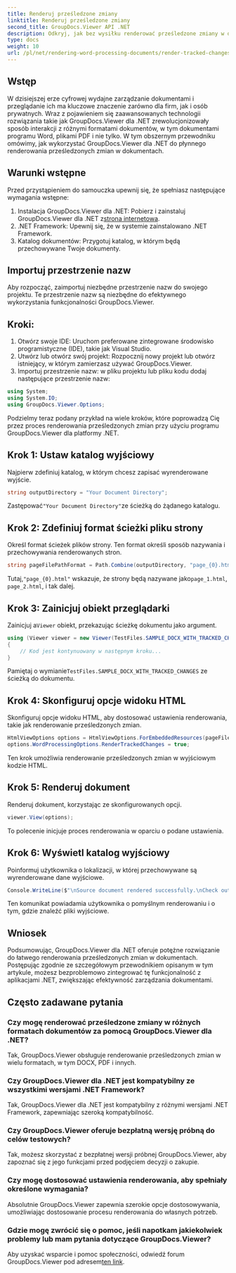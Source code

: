 ```yaml
---
title: Renderuj prześledzone zmiany
linktitle: Renderuj prześledzone zmiany
second_title: GroupDocs.Viewer API .NET
description: Odkryj, jak bez wysiłku renderować prześledzone zmiany w dokumentach za pomocą GroupDocs.Viewer dla .NET. Zwiększ efektywność zarządzania dokumentami.
type: docs
weight: 10
url: /pl/net/rendering-word-processing-documents/render-tracked-changes/
---
```

## Wstęp
W dzisiejszej erze cyfrowej wydajne zarządzanie dokumentami i przeglądanie ich ma kluczowe znaczenie zarówno dla firm, jak i osób prywatnych. Wraz z pojawieniem się zaawansowanych technologii rozwiązania takie jak GroupDocs.Viewer dla .NET zrewolucjonizowały sposób interakcji z różnymi formatami dokumentów, w tym dokumentami programu Word, plikami PDF i nie tylko. W tym obszernym przewodniku omówimy, jak wykorzystać GroupDocs.Viewer dla .NET do płynnego renderowania prześledzonych zmian w dokumentach.
## Warunki wstępne
Przed przystąpieniem do samouczka upewnij się, że spełniasz następujące wymagania wstępne:
1. Instalacja GroupDocs.Viewer dla .NET: Pobierz i zainstaluj GroupDocs.Viewer dla .NET z[strona internetowa](https://releases.groupdocs.com/viewer/net/).
2. .NET Framework: Upewnij się, że w systemie zainstalowano .NET Framework.
3. Katalog dokumentów: Przygotuj katalog, w którym będą przechowywane Twoje dokumenty.

## Importuj przestrzenie nazw
Aby rozpocząć, zaimportuj niezbędne przestrzenie nazw do swojego projektu. Te przestrzenie nazw są niezbędne do efektywnego wykorzystania funkcjonalności GroupDocs.Viewer.
## Kroki:
1. Otwórz swoje IDE: Uruchom preferowane zintegrowane środowisko programistyczne (IDE), takie jak Visual Studio.
2. Utwórz lub otwórz swój projekt: Rozpocznij nowy projekt lub otwórz istniejący, w którym zamierzasz używać GroupDocs.Viewer.
3. Importuj przestrzenie nazw: w pliku projektu lub pliku kodu dodaj następujące przestrzenie nazw:
```csharp
using System;
using System.IO;
using GroupDocs.Viewer.Options;
```

Podzielmy teraz podany przykład na wiele kroków, które poprowadzą Cię przez proces renderowania prześledzonych zmian przy użyciu programu GroupDocs.Viewer dla platformy .NET.
## Krok 1: Ustaw katalog wyjściowy
Najpierw zdefiniuj katalog, w którym chcesz zapisać wyrenderowane wyjście.
```csharp
string outputDirectory = "Your Document Directory";
```
 Zastępować`"Your Document Directory"`ze ścieżką do żądanego katalogu.
## Krok 2: Zdefiniuj format ścieżki pliku strony
Określ format ścieżek plików strony. Ten format określi sposób nazywania i przechowywania renderowanych stron.
```csharp
string pageFilePathFormat = Path.Combine(outputDirectory, "page_{0}.html");
```
 Tutaj,`"page_{0}.html"` wskazuje, że strony będą nazywane jako`page_1.html`, `page_2.html`, i tak dalej.
## Krok 3: Zainicjuj obiekt przeglądarki
 Zainicjuj a`Viewer` obiekt, przekazując ścieżkę dokumentu jako argument.
```csharp
using (Viewer viewer = new Viewer(TestFiles.SAMPLE_DOCX_WITH_TRACKED_CHANGES))
{
    // Kod jest kontynuowany w następnym kroku...
}
```
 Pamiętaj o wymianie`TestFiles.SAMPLE_DOCX_WITH_TRACKED_CHANGES` ze ścieżką do dokumentu.
## Krok 4: Skonfiguruj opcje widoku HTML
Skonfiguruj opcje widoku HTML, aby dostosować ustawienia renderowania, takie jak renderowanie prześledzonych zmian.
```csharp
HtmlViewOptions options = HtmlViewOptions.ForEmbeddedResources(pageFilePathFormat);
options.WordProcessingOptions.RenderTrackedChanges = true;
```
Ten krok umożliwia renderowanie prześledzonych zmian w wyjściowym kodzie HTML.
## Krok 5: Renderuj dokument
Renderuj dokument, korzystając ze skonfigurowanych opcji.
```csharp
viewer.View(options);
```
To polecenie inicjuje proces renderowania w oparciu o podane ustawienia.
## Krok 6: Wyświetl katalog wyjściowy
Poinformuj użytkownika o lokalizacji, w której przechowywane są wyrenderowane dane wyjściowe.
```csharp
Console.WriteLine($"\nSource document rendered successfully.\nCheck output in {outputDirectory}.");
```
Ten komunikat powiadamia użytkownika o pomyślnym renderowaniu i o tym, gdzie znaleźć pliki wyjściowe.

## Wniosek
Podsumowując, GroupDocs.Viewer dla .NET oferuje potężne rozwiązanie do łatwego renderowania prześledzonych zmian w dokumentach. Postępując zgodnie ze szczegółowym przewodnikiem opisanym w tym artykule, możesz bezproblemowo zintegrować tę funkcjonalność z aplikacjami .NET, zwiększając efektywność zarządzania dokumentami.
## Często zadawane pytania
### Czy mogę renderować prześledzone zmiany w różnych formatach dokumentów za pomocą GroupDocs.Viewer dla .NET?
Tak, GroupDocs.Viewer obsługuje renderowanie prześledzonych zmian w wielu formatach, w tym DOCX, PDF i innych.
### Czy GroupDocs.Viewer dla .NET jest kompatybilny ze wszystkimi wersjami .NET Framework?
Tak, GroupDocs.Viewer dla .NET jest kompatybilny z różnymi wersjami .NET Framework, zapewniając szeroką kompatybilność.
### Czy GroupDocs.Viewer oferuje bezpłatną wersję próbną do celów testowych?
Tak, możesz skorzystać z bezpłatnej wersji próbnej GroupDocs.Viewer, aby zapoznać się z jego funkcjami przed podjęciem decyzji o zakupie.
### Czy mogę dostosować ustawienia renderowania, aby spełniały określone wymagania?
Absolutnie GroupDocs.Viewer zapewnia szerokie opcje dostosowywania, umożliwiając dostosowanie procesu renderowania do własnych potrzeb.
### Gdzie mogę zwrócić się o pomoc, jeśli napotkam jakiekolwiek problemy lub mam pytania dotyczące GroupDocs.Viewer?
 Aby uzyskać wsparcie i pomoc społeczności, odwiedź forum GroupDocs.Viewer pod adresem[ten link](https://forum.groupdocs.com/c/viewer/9).